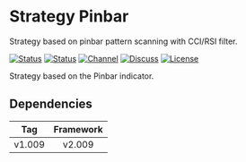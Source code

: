 # Strategy Pinbar

Strategy based on pinbar pattern scanning with CCI/RSI filter.

[![Status][gha-image-check-master]][gha-link-check-master]
[![Status][gha-image-compile-master]][gha-link-compile-master]
[![Channel][tg-channel-image]][tg-channel-link]
[![Discuss][gh-discuss-badge]][gh-discuss-link]
[![License][license-image]][license-link]

Strategy based on the Pinbar indicator.

## Dependencies

| Tag      | Framework |
|:--------:|:---------:|
| v1.009   | v2.009    |

<!-- Named links -->

[gh-discuss-badge]: https://img.shields.io/badge/Discussions-Q&A-blue.svg?logo=github
[gh-discuss-link]: https://github.com/EA31337/EA31337-Strategies/discussions

[gha-link-check-master]: https://github.com/EA31337/Strategy-Pinbar/actions?query=workflow:Check+branch%3Amaster
[gha-image-check-master]: https://github.com/EA31337/Strategy-Pinbar/workflows/Check/badge.svg?branch=master
[gha-link-compile-master]: https://github.com/EA31337/Strategy-Pinbar/actions?query=workflow:Compile+branch%3Amaster
[gha-image-compile-master]: https://github.com/EA31337/Strategy-Pinbar/workflows/Compile/badge.svg?branch=master

[tg-channel-image]: https://img.shields.io/badge/Telegram-join-0088CC.svg?logo=telegram
[tg-channel-link]: https://t.me/EA31337

[license-image]: https://img.shields.io/github/license/EA31337/EA31337-Strategies.svg
[license-link]: https://tldrlegal.com/license/gnu-general-public-license-v3-(gpl-3)
